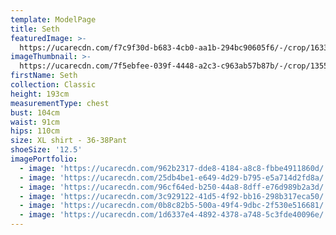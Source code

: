```yaml
---
template: ModelPage
title: Seth
featuredImage: >-
  https://ucarecdn.com/f7c9f30d-b683-4cb0-aa1b-294bc90605f6/-/crop/1633x1031/0,107/-/preview/
imageThumbnail: >-
  https://ucarecdn.com/7f5ebfee-039f-4448-a2c3-c963ab57b87b/-/crop/1355x1636/123,69/-/preview/
firstName: Seth
collection: Classic
height: 193cm
measurementType: chest
bust: 104cm
waist: 91cm
hips: 110cm
size: XL shirt - 36-38Pant
shoeSize: '12.5'
imagePortfolio:
  - image: 'https://ucarecdn.com/962b2317-dde8-4184-a8c8-fbbe4911860d/'
  - image: 'https://ucarecdn.com/25db4be1-e649-4d29-b795-e5a714d2fd8a/'
  - image: 'https://ucarecdn.com/96cf64ed-b250-44a8-8dff-e76d989b2a3d/'
  - image: 'https://ucarecdn.com/3c929122-41d5-4f92-bb16-298b317eca50/'
  - image: 'https://ucarecdn.com/0b8c82b5-500a-49f4-9dbc-2f530e516681/'
  - image: 'https://ucarecdn.com/1d6337e4-4892-4378-a748-5c3fde40096e/'
---
```


